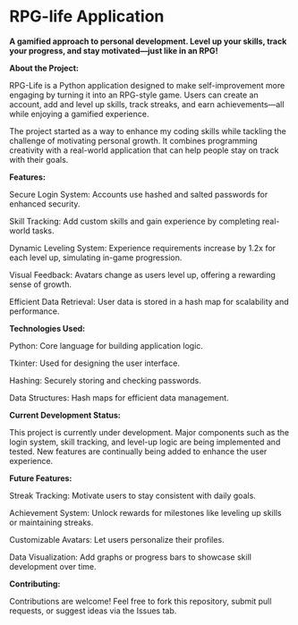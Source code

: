 # RPG-life Application
**A gamified approach to personal development. Level up your skills, track your progress, and stay motivated—just like in an RPG!**



**About the Project:**


RPG-Life is a Python application designed to make self-improvement more engaging by turning it into an RPG-style game. Users can create an account, add and level up skills, track streaks, and earn achievements—all while enjoying a gamified experience.


The project started as a way to enhance my coding skills while tackling the challenge of motivating personal growth. It combines programming creativity with a real-world application that can help people stay on track with their goals.



**Features:**


Secure Login System: Accounts use hashed and salted passwords for enhanced security.

Skill Tracking: Add custom skills and gain experience by completing real-world tasks.

Dynamic Leveling System: Experience requirements increase by 1.2x for each level up, simulating in-game progression.

Visual Feedback: Avatars change as users level up, offering a rewarding sense of growth.

Efficient Data Retrieval: User data is stored in a hash map for scalability and performance.



**Technologies Used:**


Python: Core language for building application logic.

Tkinter: Used for designing the user interface.

Hashing: Securely storing and checking passwords.

Data Structures: Hash maps for efficient data management.



**Current Development Status:**


This project is currently under development. Major components such as the login system, skill tracking, and level-up logic are being implemented and tested. New features are continually being added to enhance the user experience.


 
**Future Features:**


Streak Tracking: Motivate users to stay consistent with daily goals.

Achievement System: Unlock rewards for milestones like leveling up skills or maintaining streaks.

Customizable Avatars: Let users personalize their profiles.

Data Visualization: Add graphs or progress bars to showcase skill development over time.



**Contributing:**


Contributions are welcome! Feel free to fork this repository, submit pull requests, or suggest ideas via the Issues tab.
